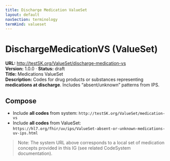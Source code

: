 ```yaml
---
title: Discharge Medication ValueSet
layout: default
navSection: terminology
termKind: valueset
---
```


# DischargeMedicationVS (ValueSet)

**URL:** http://testSK.org/ValueSet/discharge-medication-vs  
**Version:** 1.0.0 · **Status:** draft  
**Title:** Medications ValueSet  
**Description:** Codes for drug products or substances representing **medications at discharge**. Includes “absent/unknown” patterns from IPS.

## Compose
- Include **all codes** from system: `http://testSK.org/ValueSet/medication-vs`  
- Include **all codes** from ValueSet: `https://hl7.org/fhir/uv/ips/ValueSet-absent-or-unknown-medications-uv-ips.html`

> Note: The system URL above corresponds to a local set of medication concepts provided in this IG (see related CodeSystem documentation).
